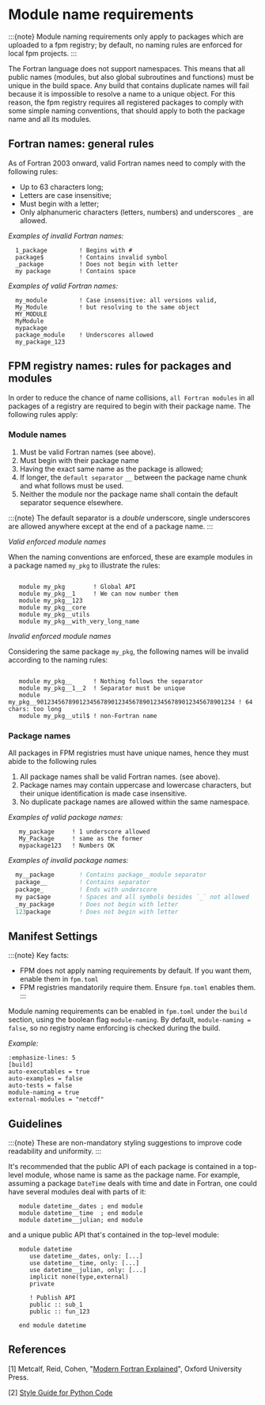 # Module name requirements

:::{note}
Module naming requirements only apply to packages which are uploaded to a fpm registry; by default, no naming rules are enforced for local fpm projects.
:::

The Fortran language does not support namespaces. This means that all public names (modules, but also global subroutines and functions) must be unique in the build space.
Any build that contains duplicate names will fail because it is impossible to resolve a name to a unique object.
For this reason, the fpm registry requires all registered packages to comply with some simple naming conventions, that should apply to both the package name and all its modules.

## Fortran names: general rules

As of Fortran 2003 onward, valid Fortran names need to comply with the following rules:

- Up to 63 characters long;
- Letters are case insensitive;
- Must begin with a letter;
- Only alphanumeric characters (letters, numbers) and underscores `_` are allowed.

*Examples of invalid Fortran names:*

```{code-block} fortran
  1_package         ! Begins with #
  package$          ! Contains invalid symbol
  _package          ! Does not begin with letter
  my package        ! Contains space
```

*Examples of valid Fortran names:*

```{code-block} fortran
  my_module         ! Case insensitive: all versions valid,
  My_Module         ! but resolving to the same object
  MY_MODULE
  MyModule
  mypackage
  package_module    ! Underscores allowed
  my_package_123
```

## FPM registry names: rules for packages and modules

In order to reduce the chance of name collisions, ``all Fortran modules`` in all packages of a registry are required to begin with their package name.
The following rules apply:

### Module names

1. Must be valid Fortran names (see above).
2. Must begin with their package name
3. Having the exact same name as the package is allowed;
4. If longer, the ``default separator`` `__` between the package name chunk and what follows must be used.
5. Neither the module nor the package name shall contain the default separator sequence elsewhere.

:::{note}
The default separator is a *double* underscore, single underscores are allowed anywhere except at the end of a package name.
:::

*Valid enforced module names*

When the naming conventions are enforced, these are example modules in a package named `my_pkg` to illustrate the rules:

```{code-block} fortran

   module my_pkg        ! Global API
   module my_pkg__1     ! We can now number them
   module my_pkg__123
   module my_pkg__core
   module my_pkg__utils
   module my_pkg__with_very_long_name
```

*Invalid enforced module names*

Considering the same package `my_pkg`, the following names will be invalid according to the naming rules:

```{code-block} fortran

   module my_pkg__      ! Nothing follows the separator
   module my_pkg__1__2  ! Separator must be unique
   module my_pkg__90123456789012345678901234567890123456789012345678901234 ! 64 chars: too long
   module my_pkg__util$ ! non-Fortran name
```

### Package names

All packages in FPM registries must have unique names, hence they must abide to the following rules

1. All package names shall be valid Fortran names. (see above).
2. Package names may contain uppercase and lowercase characters, but their unique identification is made case insensitive.
3. No duplicate package names are allowed within the same namespace.

*Examples of valid package names:*

```{code-block} fortran
   my_package     ! 1 underscore allowed
   My_Package     ! same as the former
   mypackage123   ! Numbers OK
```

*Examples of invalid package names:*

```fortran
  my__package       ! Contains package__module separator
  package__         ! Contains separator
  package_          ! Ends with underscore
  my pac$age        ! Spaces and all symbols besides `_` not allowed
  _my_package       ! Does not begin with letter
  123package        ! Does not begin with letter
```

## Manifest Settings

:::{note}
Key facts:
- FPM does not apply naming requirements by default. If you want them, enable them in `fpm.toml`
- FPM registries mandatorily require them. Ensure `fpm.toml` enables them.
:::

Module naming requirements can be enabled in `fpm.toml` under the `build` section, using the boolean flag `module-naming`.
By default, `module-naming = false`, so no registry name enforcing is checked during the build.

*Example:*

```{code-block} toml
:emphasize-lines: 5
[build]
auto-executables = true
auto-examples = false
auto-tests = false
module-naming = true
external-modules = "netcdf"
```

## Guidelines

:::{note}
These are non-mandatory styling suggestions to improve code readability and uniformity.
:::

It's recommended that the public API of each package is contained in a top-level module, whose name is same as the package name.
For example, assuming a package ``DateTime`` deals with time and date in Fortran, one could have several modules deal with parts of it:

```{code-block} fortran
   module datetime__dates ; end module
   module datetime__time  ; end module
   module datetime__julian; end module
```

and a unique public API that's contained in the top-level module:

```{code-block} fortran
   module datetime
      use datetime__dates, only: [...]
      use datetime__time, only: [...]
      use datetime__julian, only: [...]
      implicit none(type,external)
      private

      ! Publish API
      public :: sub_1
      public :: fun_123

   end module datetime
```

## References

[1] Metcalf, Reid, Cohen, "[Modern Fortran Explained](https://dl.acm.org/doi/book/10.5555/2090092)", Oxford University Press.

[2] [Style Guide for Python Code](https://peps.python.org/pep-0008/#package-and-module-names)

